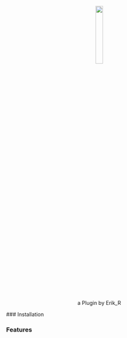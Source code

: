 
<p align="center">
<img src="https://user-images.githubusercontent.com/74710895/212408205-7931c9ec-b132-4200-a17f-74573d4c503d.png" width="20%"/></p>
<p align="center">a Plugin by Erik_R</p>
### Installation


### Features
